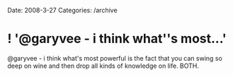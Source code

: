 Date: 2008-3-27
Categories: /archive

# ! '@garyvee - i think what''s most...'

@garyvee - i think what's most powerful is the fact that you can swing so deep on wine and then drop all kinds of knowledge on life. BOTH.
